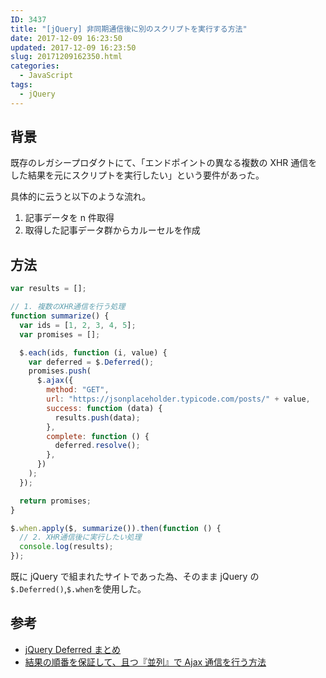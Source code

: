 ```yaml
---
ID: 3437
title: "[jQuery] 非同期通信後に別のスクリプトを実行する方法"
date: 2017-12-09 16:23:50
updated: 2017-12-09 16:23:50
slug: 20171209162350.html
categories:
  - JavaScript
tags:
  - jQuery
---
```


## 背景

既存のレガシープロダクトにて、「エンドポイントの異なる複数の XHR 通信をした結果を元にスクリプトを実行したい」という要件があった。

具体的に云うと以下のような流れ。

1. 記事データを n 件取得
2. 取得した記事データ群からカルーセルを作成

<!--more-->

## 方法

```javascript
var results = [];

// 1. 複数のXHR通信を行う処理
function summarize() {
  var ids = [1, 2, 3, 4, 5];
  var promises = [];

  $.each(ids, function (i, value) {
    var deferred = $.Deferred();
    promises.push(
      $.ajax({
        method: "GET",
        url: "https://jsonplaceholder.typicode.com/posts/" + value,
        success: function (data) {
          results.push(data);
        },
        complete: function () {
          deferred.resolve();
        },
      })
    );
  });

  return promises;
}

$.when.apply($, summarize()).then(function () {
  // 2. XHR通信後に実行したい処理
  console.log(results);
});
```

既に jQuery で組まれたサイトであった為、そのまま jQuery の`$.Deferred()`,`$.when`を使用した。

## 参考

- [jQuery Deferred まとめ](https://qiita.com/hththt/items/9f193fc10b79cdeea903)
- [結果の順番を保証して、且つ『並列』で Ajax 通信を行う方法](https://qiita.com/YusukeHirao/items/bca14c5f2fe4026fd4d7)

